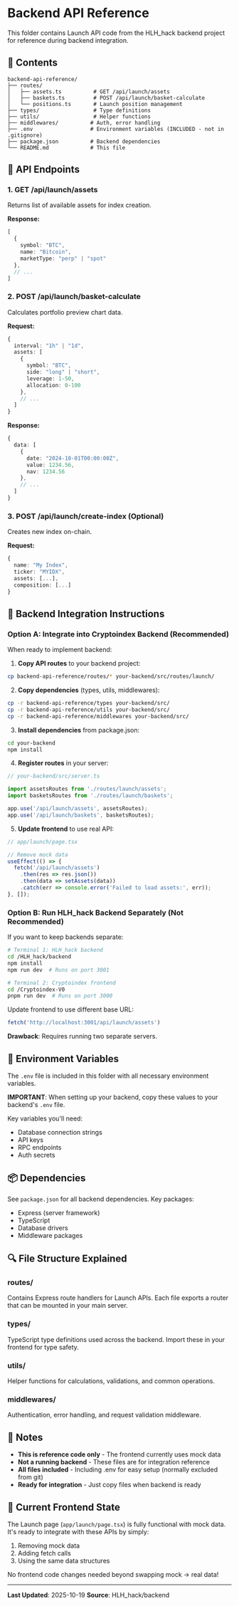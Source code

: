 # Backend API Reference

This folder contains Launch API code from the HLH_hack backend project for reference during backend integration.

## 📁 Contents

```
backend-api-reference/
├── routes/
│   ├── assets.ts          # GET /api/launch/assets
│   ├── baskets.ts         # POST /api/launch/basket-calculate
│   └── positions.ts       # Launch position management
├── types/                 # Type definitions
├── utils/                 # Helper functions
├── middlewares/          # Auth, error handling
├── .env                  # Environment variables (INCLUDED - not in .gitignore)
├── package.json          # Backend dependencies
└── README.md             # This file
```

## 🚀 API Endpoints

### 1. **GET /api/launch/assets**
Returns list of available assets for index creation.

**Response:**
```typescript
[
  {
    symbol: "BTC",
    name: "Bitcoin",
    marketType: "perp" | "spot"
  },
  // ...
]
```

### 2. **POST /api/launch/basket-calculate**
Calculates portfolio preview chart data.

**Request:**
```typescript
{
  interval: "1h" | "1d",
  assets: [
    {
      symbol: "BTC",
      side: "long" | "short",
      leverage: 1-50,
      allocation: 0-100
    },
    // ...
  ]
}
```

**Response:**
```typescript
{
  data: [
    {
      date: "2024-10-01T00:00:00Z",
      value: 1234.56,
      nav: 1234.56
    },
    // ...
  ]
}
```

### 3. **POST /api/launch/create-index** (Optional)
Creates new index on-chain.

**Request:**
```typescript
{
  name: "My Index",
  ticker: "MYIDX",
  assets: [...],
  composition: [...]
}
```

## 🔧 Backend Integration Instructions

### Option A: Integrate into Cryptoindex Backend (Recommended)

When ready to implement backend:

1. **Copy API routes** to your backend project:
```bash
cp backend-api-reference/routes/* your-backend/src/routes/launch/
```

2. **Copy dependencies** (types, utils, middlewares):
```bash
cp -r backend-api-reference/types your-backend/src/
cp -r backend-api-reference/utils your-backend/src/
cp -r backend-api-reference/middlewares your-backend/src/
```

3. **Install dependencies** from package.json:
```bash
cd your-backend
npm install
```

4. **Register routes** in your server:
```typescript
// your-backend/src/server.ts

import assetsRoutes from './routes/launch/assets';
import basketsRoutes from './routes/launch/baskets';

app.use('/api/launch/assets', assetsRoutes);
app.use('/api/launch/baskets', basketsRoutes);
```

5. **Update frontend** to use real API:
```typescript
// app/launch/page.tsx

// Remove mock data
useEffect(() => {
  fetch('/api/launch/assets')
    .then(res => res.json())
    .then(data => setAssets(data))
    .catch(err => console.error('Failed to load assets:', err));
}, []);
```

### Option B: Run HLH_hack Backend Separately (Not Recommended)

If you want to keep backends separate:

```bash
# Terminal 1: HLH_hack backend
cd /HLH_hack/backend
npm install
npm run dev  # Runs on port 3001

# Terminal 2: Cryptoindex frontend
cd /Cryptoindex-V0
pnpm run dev  # Runs on port 3000
```

Update frontend to use different base URL:
```typescript
fetch('http://localhost:3001/api/launch/assets')
```

**Drawback**: Requires running two separate servers.

## 🔐 Environment Variables

The `.env` file is included in this folder with all necessary environment variables.

**IMPORTANT**: When setting up your backend, copy these values to your backend's `.env` file.

Key variables you'll need:
- Database connection strings
- API keys
- RPC endpoints
- Auth secrets

## 📦 Dependencies

See `package.json` for all backend dependencies. Key packages:
- Express (server framework)
- TypeScript
- Database drivers
- Middleware packages

## 🔍 File Structure Explained

### routes/
Contains Express route handlers for Launch APIs. Each file exports a router that can be mounted in your main server.

### types/
TypeScript type definitions used across the backend. Import these in your frontend for type safety.

### utils/
Helper functions for calculations, validations, and common operations.

### middlewares/
Authentication, error handling, and request validation middleware.

## 📝 Notes

- **This is reference code only** - The frontend currently uses mock data
- **Not a running backend** - These files are for integration reference
- **All files included** - Including .env for easy setup (normally excluded from git)
- **Ready for integration** - Just copy files when backend is ready

## 🎯 Current Frontend State

The Launch page (`app/launch/page.tsx`) is fully functional with mock data. It's ready to integrate with these APIs by simply:
1. Removing mock data
2. Adding fetch calls
3. Using the same data structures

No frontend code changes needed beyond swapping mock → real data!

---

**Last Updated**: 2025-10-19
**Source**: HLH_hack/backend
